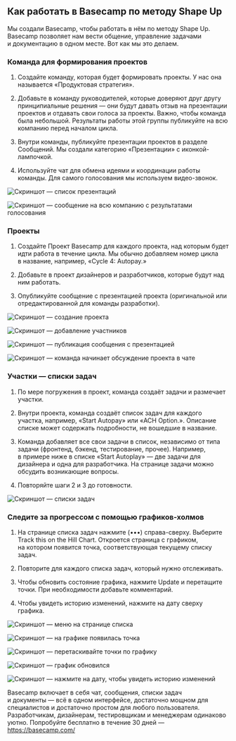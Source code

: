 ## <a name="h40"></a> Как работать в Basecamp по методу Shape Up

Мы создали Basecamp, чтобы работать в нём по методу Shape Up. Basecamp позволяет нам вести общение, управление задачами и документацию в одном месте. Вот как мы это делаем.

### Команда для формирования проектов

1. Создайте команду, которая будет формировать проекты. У нас она называется «Продуктовая стратегия».

2. Добавьте в команду руководителей, которые доверяют друг другу принципиальные решения — они будут давать отзыв на презентации проектов и отдавать свои голоса за проекты. Важно, чтобы команда была небольшой. Результаты работы этой группы публикуйте на всю компанию перед началом цикла.

3. Внутри команды, публикуйте презентации проектов в разделе Сообщений. Мы создали категорию «Презентации» с иконкой-лампочкой.

4. Используйте чат для обмена идеями и координации работы команды. Для самого голосования мы используем видео-звонок.

![Скриншот — список презентаций](../images/png/4.0-1.png)

![Скриншот — сообщение на всю компанию с результатами голосования](../images/png/4.0-2.png)

### Проекты

1. Создайте Проект Basecamp для каждого проекта, над которым будет идти работа в течение цикла. Мы обычно добавляем номер цикла в название, например, «Cycle 4: Autopay.»

2. Добавьте в проект дизайнеров и разработчиков, которые будут над ним работать.

3. Опубликуйте сообщение с презентацией проекта (оригинальной или отредактированной для команды разработки).

![Скриншот — создание проекта](../images/png/4.0-3.png)

![Скриншот — добавление участников](../images/png/4.0-4.png)

![Скриншот — публикация сообщения с презентацией](../images/png/4.0-5.png)

![Скриншот — команда начинает обсуждение проекта в чате](../images/png/4.0-6.png)

### Участки — списки задач

1. По мере погружения в проект, команда создаёт задачи и размечает участки.

2. Внутри проекта, команда создаёт список задач для каждого участка, например, «Start Autopay» или «ACH Option.». Описание списке может содержать подробности, не вошедшие в название.

3. Команда добавляет все свои задачи в список, независимо от типа задачи (фронтенд, бэкенд, тестирование, прочее). Например, в примере ниже в списке «Start Autoplay» — две задачи для дизайнера и одна для разработчика. На странице задачи можно обсудить возникающие вопросы.

4. Повторяйте шаги 2 и 3 до готовности.

![Скриншот — списки задач](../images/png/4.0-7.png)

### Следите за прогрессом с помощью графиков-холмов

1. На странице списка задач нажмите (•••) справа-сверху. Выберите Track this on the Hill Chart. Откроется страница с графиком, на котором появится точка, соответствующая текущему списку задач. 

2. Повторите для каждого списка задач, который нужно отслеживать.

3. Чтобы обновить состояние графика, нажмите Update и перетащите точки. При необходимости добавьте комментарий.

4. Чтобы увидеть историю изменений, нажмите на дату сверху графика.

![Скриншот — меню на странице списка](../images/png/4.0-8.png)

![Скриншот — на графике появилась точка](../images/png/4.0-9.png)

![Скриншот — перетаскивайте точки по графику](../images/png/4.0-10.png)

![Скриншот — график обновился](../images/png/4.0-11.png)

![Скриншот — нажмите на дату, чтобы увидеть историю изменений](../images/png/4.0-12.png)

Basecamp включает в себя чат, сообщения, списки задач и документы — всё в одном интерфейсе, достаточно мощном для специалистов и достаточно простом для любого пользователя. Разработчикам, дизайнерам, тестировщикам и менеджерам одинаково уютно. Попробуйте бесплатно в течение 30 дней — https://basecamp.com/